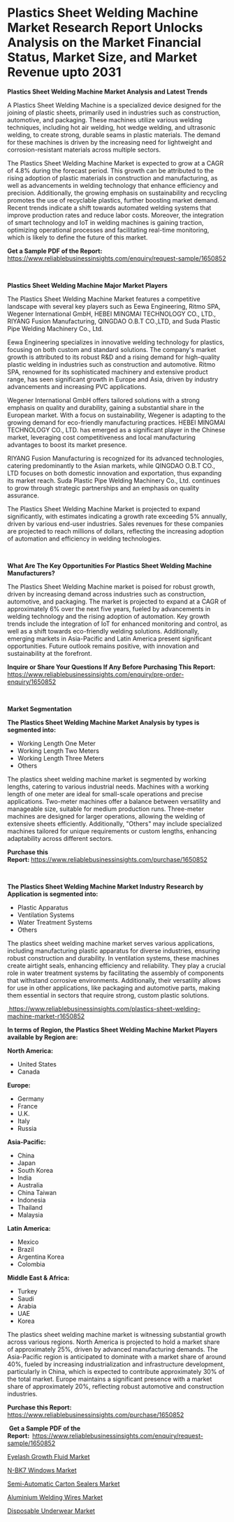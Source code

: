<p><h1>Plastics Sheet Welding Machine Market Research Report Unlocks Analysis on the Market Financial Status, Market Size, and Market Revenue upto 2031</h1></p><p><strong>Plastics Sheet Welding Machine Market Analysis and Latest Trends</strong></p>
<p><p>A Plastics Sheet Welding Machine is a specialized device designed for the joining of plastic sheets, primarily used in industries such as construction, automotive, and packaging. These machines utilize various welding techniques, including hot air welding, hot wedge welding, and ultrasonic welding, to create strong, durable seams in plastic materials. The demand for these machines is driven by the increasing need for lightweight and corrosion-resistant materials across multiple sectors.</p><p>The Plastics Sheet Welding Machine Market is expected to grow at a CAGR of 4.8% during the forecast period. This growth can be attributed to the rising adoption of plastic materials in construction and manufacturing, as well as advancements in welding technology that enhance efficiency and precision. Additionally, the growing emphasis on sustainability and recycling promotes the use of recyclable plastics, further boosting market demand. Recent trends indicate a shift towards automated welding systems that improve production rates and reduce labor costs. Moreover, the integration of smart technology and IoT in welding machines is gaining traction, optimizing operational processes and facilitating real-time monitoring, which is likely to define the future of this market.</p></p>
<p><strong>Get a Sample PDF of the Report:&nbsp;</strong> <a href="https://www.reliablebusinessinsights.com/enquiry/request-sample/1650852?utm_campaign=1091&utm_medium=2&utm_source=Github&utm_content=ia&utm_term=26092024&utm_id=plastics-sheet-welding-machine">https://www.reliablebusinessinsights.com/enquiry/request-sample/1650852</a></p>
<p>&nbsp;</p>
<p><strong>Plastics Sheet Welding Machine Major Market Players</strong></p>
<p><p>The Plastics Sheet Welding Machine Market features a competitive landscape with several key players such as Eewa Engineering, Ritmo SPA, Wegener International GmbH, HEBEI MINGMAI TECHNOLOGY CO., LTD., RIYANG Fusion Manufacturing, QINGDAO O.B.T CO.,LTD, and Suda Plastic Pipe Welding Machinery Co., Ltd. </p><p>Eewa Engineering specializes in innovative welding technology for plastics, focusing on both custom and standard solutions. The company's market growth is attributed to its robust R&D and a rising demand for high-quality plastic welding in industries such as construction and automotive. Ritmo SPA, renowned for its sophisticated machinery and extensive product range, has seen significant growth in Europe and Asia, driven by industry advancements and increasing PVC applications.</p><p>Wegener International GmbH offers tailored solutions with a strong emphasis on quality and durability, gaining a substantial share in the European market. With a focus on sustainability, Wegener is adapting to the growing demand for eco-friendly manufacturing practices. HEBEI MINGMAI TECHNOLOGY CO., LTD. has emerged as a significant player in the Chinese market, leveraging cost competitiveness and local manufacturing advantages to boost its market presence.</p><p>RIYANG Fusion Manufacturing is recognized for its advanced technologies, catering predominantly to the Asian markets, while QINGDAO O.B.T CO., LTD focuses on both domestic innovation and exportation, thus expanding its market reach. Suda Plastic Pipe Welding Machinery Co., Ltd. continues to grow through strategic partnerships and an emphasis on quality assurance.</p><p>The Plastics Sheet Welding Machine Market is projected to expand significantly, with estimates indicating a growth rate exceeding 5% annually, driven by various end-user industries. Sales revenues for these companies are projected to reach millions of dollars, reflecting the increasing adoption of automation and efficiency in welding technologies.</p></p>
<p>&nbsp;</p>
<p><strong>What Are The Key Opportunities For Plastics Sheet Welding Machine Manufacturers?</strong></p>
<p><p>The Plastics Sheet Welding Machine market is poised for robust growth, driven by increasing demand across industries such as construction, automotive, and packaging. The market is projected to expand at a CAGR of approximately 6% over the next five years, fueled by advancements in welding technology and the rising adoption of automation. Key growth trends include the integration of IoT for enhanced monitoring and control, as well as a shift towards eco-friendly welding solutions. Additionally, emerging markets in Asia-Pacific and Latin America present significant opportunities. Future outlook remains positive, with innovation and sustainability at the forefront.</p></p>
<p><strong>Inquire or Share Your Questions If Any Before Purchasing This Report:</strong> <a href="https://www.reliablebusinessinsights.com/enquiry/pre-order-enquiry/1650852?utm_campaign=1091&utm_medium=2&utm_source=Github&utm_content=ia&utm_term=26092024&utm_id=plastics-sheet-welding-machine">https://www.reliablebusinessinsights.com/enquiry/pre-order-enquiry/1650852</a></p>
<p>&nbsp;</p>
<p><strong>Market Segmentation</strong></p>
<p><strong>The Plastics Sheet Welding Machine Market Analysis by types is segmented into:</strong></p>
<p><ul><li>Working Length One Meter</li><li>Working Length Two Meters</li><li>Working Length Three Meters</li><li>Others</li></ul></p>
<p><p>The plastics sheet welding machine market is segmented by working lengths, catering to various industrial needs. Machines with a working length of one meter are ideal for small-scale operations and precise applications. Two-meter machines offer a balance between versatility and manageable size, suitable for medium production runs. Three-meter machines are designed for larger operations, allowing the welding of extensive sheets efficiently. Additionally, "Others" may include specialized machines tailored for unique requirements or custom lengths, enhancing adaptability across different sectors.</p></p>
<p><strong>Purchase this Report:&nbsp;</strong><a href="https://www.reliablebusinessinsights.com/purchase/1650852?utm_campaign=1091&utm_medium=2&utm_source=Github&utm_content=ia&utm_term=26092024&utm_id=plastics-sheet-welding-machine">https://www.reliablebusinessinsights.com/purchase/1650852</a></p>
<p>&nbsp;</p>
<p><strong>The Plastics Sheet Welding Machine Market Industry Research by Application is segmented into:</strong></p>
<p><ul><li>Plastic Apparatus</li><li>Ventilation Systems</li><li>Water Treatment Systems</li><li>Others</li></ul></p>
<p><p>The plastics sheet welding machine market serves various applications, including manufacturing plastic apparatus for diverse industries, ensuring robust construction and durability. In ventilation systems, these machines create airtight seals, enhancing efficiency and reliability. They play a crucial role in water treatment systems by facilitating the assembly of components that withstand corrosive environments. Additionally, their versatility allows for use in other applications, like packaging and automotive parts, making them essential in sectors that require strong, custom plastic solutions.</p></p>
<p><a href="https://www.reliablebusinessinsights.com/plastics-sheet-welding-machine-market-r1650852?utm_campaign=1091&utm_medium=2&utm_source=Github&utm_content=ia&utm_term=26092024&utm_id=plastics-sheet-welding-machine">&nbsp;https://www.reliablebusinessinsights.com/plastics-sheet-welding-machine-market-r1650852</a></p>
<p><strong>In terms of Region, the Plastics Sheet Welding Machine Market Players available by Region are:</strong></p>
<p>
    <p> <strong> North America: </strong>
        <ul>
            <li>United States</li>
            <li>Canada</li>
        </ul>
        </p> 
    <p> <strong> Europe: </strong>
        <ul>
            <li>Germany</li>
            <li>France</li>
            <li>U.K.</li>
            <li>Italy</li>
            <li>Russia</li>
        </ul>
        </p> 
    <p> <strong> Asia-Pacific: </strong>
        <ul>
            <li>China</li>
            <li>Japan</li>
            <li>South Korea</li>
            <li>India</li>
            <li>Australia</li>
            <li>China Taiwan</li>
            <li>Indonesia</li>
            <li>Thailand</li>
            <li>Malaysia</li>
        </ul>
        </p> 
    <p> <strong> Latin America: </strong>
        <ul>
            <li>Mexico</li>
            <li>Brazil</li>
            <li>Argentina Korea</li>
            <li>Colombia</li>
        </ul>
        </p> 
    <p> <strong> Middle East & Africa: </strong>
        <ul>
            <li>Turkey</li>
            <li>Saudi</li>
            <li>Arabia</li>
            <li>UAE</li>
            <li>Korea</li>
        </ul>
    </p>
    </p>
<p><p>The plastics sheet welding machine market is witnessing substantial growth across various regions. North America is projected to hold a market share of approximately 25%, driven by advanced manufacturing demands. The Asia-Pacific region is anticipated to dominate with a market share of around 40%, fueled by increasing industrialization and infrastructure development, particularly in China, which is expected to contribute approximately 30% of the total market. Europe maintains a significant presence with a market share of approximately 20%, reflecting robust automotive and construction industries.</p></p>
<p><strong>Purchase this Report: </strong><a href="https://www.reliablebusinessinsights.com/purchase/1650852?utm_campaign=1091&utm_medium=2&utm_source=Github&utm_content=ia&utm_term=26092024&utm_id=plastics-sheet-welding-machine">https://www.reliablebusinessinsights.com/purchase/1650852</a></p>
<p>&nbsp;<strong>Get a Sample PDF of the Report:&nbsp;&nbsp;</strong><a href="https://www.reliablebusinessinsights.com/enquiry/request-sample/1650852?utm_campaign=1091&utm_medium=2&utm_source=Github&utm_content=ia&utm_term=26092024&utm_id=plastics-sheet-welding-machine">https://www.reliablebusinessinsights.com/enquiry/request-sample/1650852</a></p>
<p><strong></strong></p>
<p><p><a href="https://issuu.com/reportprime-2/docs/eyelash-growth-fluid-market-size-20_89194a3cddb98d?utm_campaign=1091&utm_medium=2&utm_source=Github&utm_content=ia&utm_term=26092024&utm_id=plastics-sheet-welding-machine">Eyelash Growth Fluid Market</a></p><p><a href="https://github.com/HACHEMALEX/Market-Research-Report-List-1/blob/main/n-bk7-windows-market.md?utm_campaign=1091&utm_medium=2&utm_source=Github&utm_content=ia&utm_term=26092024&utm_id=plastics-sheet-welding-machine">N-BK7 Windows Market</a></p><p><a href="https://github.com/ClaraRSutton/Market-Research-Report-List-1/blob/main/semi-automatic-carton-sealers-market.md?utm_campaign=1091&utm_medium=2&utm_source=Github&utm_content=ia&utm_term=26092024&utm_id=plastics-sheet-welding-machine">Semi-Automatic Carton Sealers Market</a></p><p><a href="https://www.linkedin.com/pulse/emerging-market-trends-regional-analysis-aluminium-welding-wires-du7he?utm_campaign=1091&utm_medium=2&utm_source=Github&utm_content=ia&utm_term=26092024&utm_id=plastics-sheet-welding-machine">Aluminium Welding Wires Market</a></p><p><a href="https://www.linkedin.com/pulse/insights-disposable-underwear-market-players-size-geographical-ec6ve?utm_campaign=1091&utm_medium=2&utm_source=Github&utm_content=ia&utm_term=26092024&utm_id=plastics-sheet-welding-machine">Disposable Underwear Market</a></p></p>